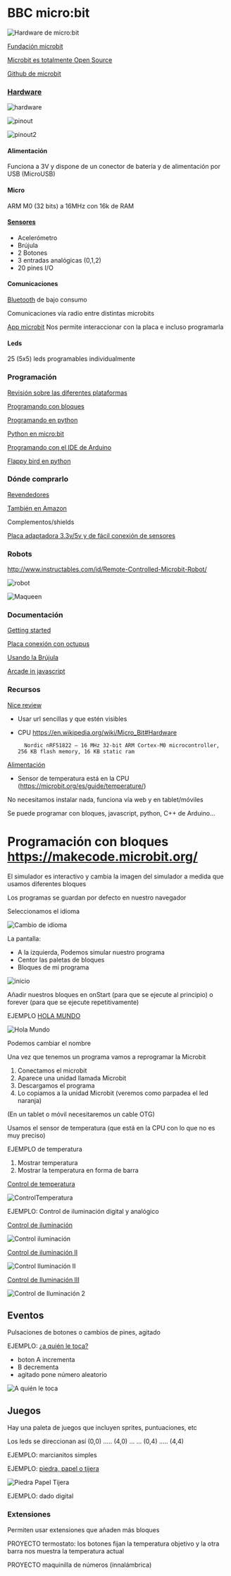# BBC micro:bit

![Hardware de micro:bit](./images/microbit.png)

[Fundación microbit](http://microbit.org/es/)

[Microbit es totalmente Open Source](https://www.microbit.co.uk/open_source)

[Github de microbit](https://github.com/bbcmicrobit)

### [Hardware](http://microbit.org/es/hardware/)

![hardware](http://microbit.org/images/microbit-hardware.png)

![pinout](https://cdn-blog.adafruit.com/uploads/2017/03/microbit_pinout_v10.png)

![pinout2](https://microbit.org/images/microbit-pins.jpg)

#### Alimentación

Funciona a 3V y dispone de un conector de batería y de alimentación por USB (MicroUSB)

#### Micro

ARM M0 (32 bits) a 16MHz con 16k de RAM

#### [Sensores](https://microbit.org/guide/features/)

* Acelerómetro
* Brújula
* 2 Botones
* 3 entradas analógicas (0,1,2)
* 20 pines I/O

#### Comunicaciones

[Bluetooth](http://microbit.org/es/mobile/) de bajo consumo

Comunicaciones vía radio entre distintas microbits

[App microbit](https://play.google.com/store/apps/details?id=com.samsung.microbit&hl=es) Nos permite interaccionar con la placa e incluso programarla


#### Leds

25 (5x5) leds programables individualmente

### Programación

[Revisión sobre las diferentes plataformas](https://hackaday.com/2017/12/02/exploring-the-bbc-microbit-software-stack/)

[Programando con bloques](https://pxt.microbit.org/?lang=es)

[Programando en python](http://python.microbit.org/)

[Python en micro:bit](https://www.python.org/community/microbit/)

[Programando con el IDE de Arduino](https://learn.adafruit.com/use-micro-bit-with-arduino?view=all)

[Flappy bird en python](https://www.elecfreaks.com/12454.html)

### Dónde comprarlo

[Revendedores](http://microbit.org/es/resellers/)

[También en Amazon](https://www.amazon.es/BBC-MB80-Micro-Bit/dp/B01G8WUGWU/ref=sr_1_2?ie=UTF8&qid=1492513787&sr=8-2&keywords=microbit)


Complementos/shields

[Placa adaptadora 3.3v/5v y de fácil conexión de sensores](https://www.elecfreaks.com/12396.html)

### Robots

http://www.instructables.com/id/Remote-Controlled-Microbit-Robot/

![robot](./images/robot_microbit.jpg)

![Maqueen](./images/ROB0148Maqueen.jpg)

### Documentación

[Getting started](http://microbit.org/es/start/)

[Placa conexión con octupus](https://www.elecfreaks.com/12396.html)

[Usando la Brújula](https://www.elecfreaks.com/12412.html)

[Arcade in javascript](https://www.elecfreaks.com/12416.html)

### Recursos

[Nice review](https://www.youtube.com/watch?v=7qnSsc54bEQ)

* Usar  url sencillas y que estén visibles
* CPU https://en.wikipedia.org/wiki/Micro_Bit#Hardware

        Nordic nRF51822 – 16 MHz 32-bit ARM Cortex-M0 microcontroller, 256 KB flash memory, 16 KB static ram
 
[Alimentación](https://support.microbit.org/support/solutions/articles/19000013982-how-do-i-power-my-micro-bit-)

* Sensor de temperatura está en la CPU (https://microbit.org/es/guide/temperature/)

No necesitamos instalar nada, funciona vía web y en tablet/móviles  

Se puede programar con bloques, javascript, python, C++ de Arduino...

# Programación con bloques https://makecode.microbit.org/

El simulador es interactivo y cambia la imagen del simulador a medida que usamos diferentes bloques

Los programas se guardan por defecto en nuestro navegador

Seleccionamos el idioma

![Cambio de idioma](./images/SelecionarIdioma.png)

La pantalla: 

* A la izquierda, Podemos simular nuestro programa
* Centor las paletas de bloques
* Bloques de mi programa

![inicio](./images/Incio_bloques.png)

Añadir nuestros bloques en onStart (para que se ejecute al principio) o forever (para que se ejecute repetitivamente)

EJEMPLO [HOLA MUNDO](https://makecode.microbit.org/_MfyHdrLXVWqL)

![Hola Mundo](./images/HolaMundo.png)

Podemos cambiar el nombre
 
Una vez que tenemos un programa vamos a reprogramar la Microbit

1. Conectamos el microbit
1. Aparece una unidad llamada Microbit
1. Descargamos el programa
1. Lo copiamos a la unidad Microbit (veremos como parpadea el led naranja)

(En un tablet o móvil necesitaremos un cable OTG)

Usamos el sensor de temperatura (que está en la CPU con lo que no es muy preciso)


EJEMPLO de temperatura

1. Mostrar temperatura
1. Mostrar la temperatura en forma de barra

[Control de temperatura](https://makecode.microbit.org/_LesCE2h70PAT)

![ControlTemperatura](./images/ControlTemperatura.png)

EJEMPLO: Control de iluminación digital y analógico


[Control de iluminación](https://makecode.microbit.org/_YqD3MePtK6gU)

![Control iluminación](./images/ControlIluminacion.png)

[Control de iluminación II](https://makecode.microbit.org/_7ayKTtKvXFcc)

![Control Iluminación II](./images/ControlIluminacionII.png)

[Control de Iluminación III](https://makecode.microbit.org/_TVJAFy9mjJ3Y)

![Control de Iluminación 2](./images/ControlIluminacionIII.png)

## Eventos

Pulsaciones de botones o cambios de pines, agitado

EJEMPLO: [¿a quién le toca?](https://makecode.microbit.org/_f9EhoRAp1eoR)
* boton A incrementa
* B decrementa 
* agitado pone número aleatorio

![A quién le toca](./images/AquienLeToca.png)

## Juegos

Hay una paleta de juegos que incluyen sprites, puntuaciones, etc

Los leds se direccionan así
(0,0) ..... (4,0)
...          ...
(0,4) ..... (4,4)

EJEMPLO: marcianitos simples

EJEMPLO: [piedra, papel o tijera](https://makecode.microbit.org/_0Xi5xA7gweK5)

![Piedra Papel Tijera](./images/PiedraPapelTijera.png)

EJEMPLO: dado digital

### Extensiones

Permiten usar extensiones que añaden más bloques 

PROYECTO termostato: los botones fijan la temperatura objetivo y la otra barra nos muestra la temperatura actual

PROYECTO maquinilla de números (innalámbrica)
 

